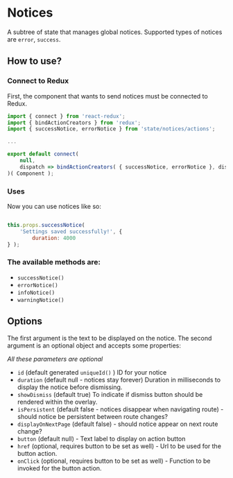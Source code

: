 Notices
===========

A subtree of state that manages global notices.
Supported types of notices are `error`, `success`.

## How to use?

### Connect to Redux
First, the component that wants to send notices must be connected to Redux.

```javascript
import { connect } from 'react-redux';
import { bindActionCreators } from 'redux';
import { successNotice, errorNotice } from 'state/notices/actions';

...

export default connect(
	null,
	dispatch => bindActionCreators( { successNotice, errorNotice }, dispatch )
)( Component );
```

### Uses

Now you can use notices like so:

```javascript

this.props.successNotice(
    'Settings saved successfully!', {
    	duration: 4000
} );

```


### The available methods are:

* `successNotice()`
* `errorNotice()`
* `infoNotice()`
* `warningNotice()`

## Options

The first argument is the text to be displayed on the notice. The second argument is an optional object and accepts some properties:

*All these parameters are optional*

* `id` (default generated `uniqueId()` ) ID for your notice
* `duration` (default null - notices stay forever) Duration in milliseconds to display the notice before dismissing.
* `showDismiss` (default true) To indicate if dismiss button should be rendered within the overlay.
* `isPersistent` (default false - notices disappear when navigating route) - should notice be persistent between route changes?
* `displayOnNextPage` (default false) - should notice appear on next route change?
* `button` (default null) - Text label to display on action button
* `href` (optional, requires button to be set as well) - Url to be used for the button action.
* `onClick` (optional, requires button to be set as well) - Function to be invoked for the button action.

